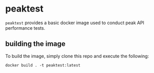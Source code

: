 # peaktest

`peaktest` provides a basic docker image used to conduct peak API performance tests.

## building the image

To build the image, simply clone this repo and execute the following:

```
docker build . -t peaktest:latest
```
